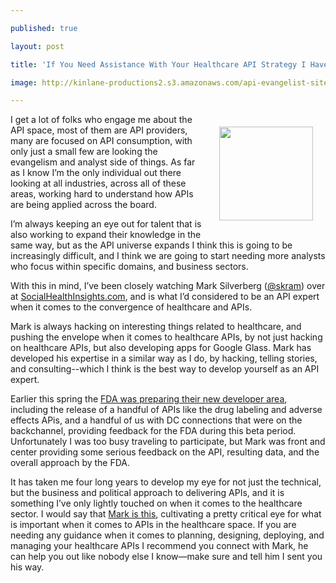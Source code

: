 ---
published: true
layout: post
title: 'If You Need Assistance With Your Healthcare API Strategy I Have The Person'
image: http://kinlane-productions2.s3.amazonaws.com/api-evangelist-site/blog/mark-silverberg.jpeg
---

<p><img style="padding: 20px;" src="https://kinlane-productions2.s3.amazonaws.com/api-evangelist-site/blog/mark-silverberg.jpeg" alt="" width="150" align="right" />
<p>I get a lot of folks who engage me about the API space, most of them are API providers, many are focused on API consumption, with only just a small few are looking the evangelism and analyst side of things. As far as I know I&rsquo;m the only individual out there looking at all industries, across all of these areas, working hard to understand how APIs are being applied across the board.
<p>I&rsquo;m always keeping an eye out for talent that is also working to expand their knowledge in the same way, but as the API universe expands I think this is going to be increasingly difficult, and I think we are going to start needing more analysts who focus within specific domains, and business sectors.
<p>With this in mind, I&rsquo;ve been closely watching Mark Silverberg (<a href="https://twitter.com/skram">@skram</a>) over at <a href="http://SocialHealthInsights.com">SocialHealthInsights.com</a>, and is what I&rsquo;d considered to be an API expert when it comes to the convergence of healthcare and APIs.
<p>Mark is always hacking on interesting things related to healthcare, and pushing the envelope when it comes to healthcare APIs, by not just hacking on healthcare APIs, but also developing apps for Google Glass. Mark has developed his expertise in a similar way as I do, by hacking, telling stories, and consulting--which I think is the best way to develop yourself as an API expert.
<p>Earlier this spring the <a href="https://open.fda.gov/">FDA was preparing their new developer area</a>, including the release of a handful of APIs like the drug labeling and adverse effects APis, and a handful of us with DC connections that were on the backchannel, providing feedback for the FDA during this beta period. Unfortunately I was too busy traveling to participate, but Mark was front and center providing some serious feedback on the API, resulting data, and the overall approach by the FDA.
<p>It has taken me four long years to develop my eye for not just the technical, but the business and political approach to delivering APIs, and it is something I&rsquo;ve only lightly touched on when it comes to the healthcare sector. I would say that <span style="text-decoration: underline;">Mark is this</span>, cultivating a pretty critical eye for what is important when it comes to APIs in the healthcare space. If you are needing any guidance when it comes to planning, designing, deploying, and managing your healthcare APIs I recommend you connect with Mark, he can help you out like nobody else I know&mdash;make sure and tell him I sent you his way.

